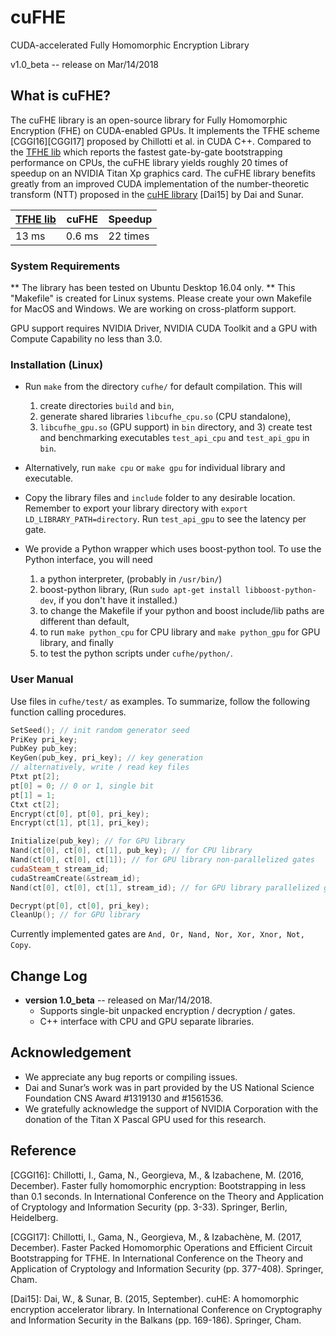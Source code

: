 # cuFHE
CUDA-accelerated Fully Homomorphic Encryption Library

v1.0_beta -- release on Mar/14/2018

## What is cuFHE?
The cuFHE library is an open-source library for Fully Homomorphic Encryption (FHE) on CUDA-enabled GPUs. It implements the TFHE scheme [CGGI16][CGGI17] proposed by Chillotti et al. in CUDA C++. Compared to the [TFHE lib](https://github.com/tfhe/tfhe) which reports the fastest gate-by-gate bootstrapping performance on CPUs, the cuFHE library yields roughly 20 times of speedup on an NVIDIA Titan Xp graphics card. The cuFHE library benefits greatly from an improved CUDA implementation of the number-theoretic transform (NTT) proposed in the [cuHE library](https://github.com/vernamlab/cuHE) [Dai15] by Dai and Sunar.

| [TFHE lib](https://github.com/tfhe/tfhe) | cuFHE | Speedup |
|---|---|---|
| 13 ms | 0.6 ms | 22 times |

### System Requirements
** The library has been tested on Ubuntu Desktop 16.04 only. **
This "Makefile" is created for Linux systems. Please create your own Makefile for MacOS and Windows. We are working on cross-platform support.

GPU support requires NVIDIA Driver, NVIDIA CUDA Toolkit and a GPU with Compute Capability no less than 3.0.

### Installation (Linux)
- Run `make` from the directory `cufhe/` for default compilation. This will
  1. create directories `build` and `bin`,
  2. generate shared libraries `libcufhe_cpu.so` (CPU standalone),
  3. `libcufhe_gpu.so` (GPU support) in `bin` directory, and 3) create test and benchmarking executables `test_api_cpu` and `test_api_gpu` in `bin`.

- Alternatively, run `make cpu` or `make gpu` for individual library and executable.
- Copy the library files and `include` folder to any desirable location. Remember to export your library directory with `export LD_LIBRARY_PATH=directory`. Run `test_api_gpu` to see the latency per gate.
- We provide a Python wrapper which uses boost-python tool. To use the Python interface, you will need
  1. a python interpreter, (probably in `/usr/bin/`)
  2. boost-python library, (Run `sudo apt-get install libboost-python-dev`, if you don't have it installed.)
  3. to change the Makefile if your python and boost include/lib paths are different than default,
  4. to run `make python_cpu` for CPU library and `make python_gpu` for GPU library, and finally
  5. to test the python scripts under `cufhe/python/`.

### User Manual
Use files in `cufhe/test/` as examples. To summarize, follow the following function calling procedures.
```c++
SetSeed(); // init random generator seed
PriKey pri_key;
PubKey pub_key;
KeyGen(pub_key, pri_key); // key generation
// alternatively, write / read key files
Ptxt pt[2];
pt[0] = 0; // 0 or 1, single bit
pt[1] = 1;
Ctxt ct[2];
Encrypt(ct[0], pt[0], pri_key);
Encrypt(ct[1], pt[1], pri_key);

Initialize(pub_key); // for GPU library
Nand(ct[0], ct[0], ct[1], pub_key); // for CPU library
Nand(ct[0], ct[0], ct[1]); // for GPU library non-parallelized gates
cudaSteam_t stream_id;
cudaStreamCreate(&stream_id);
Nand(ct[0], ct[0], ct[1], stream_id); // for GPU library parallelized gates

Decrypt(pt[0], ct[0], pri_key);
CleanUp(); // for GPU library
```

Currently implemented gates are `And, Or, Nand, Nor, Xor, Xnor, Not, Copy`.

## Change Log
- **version 1.0_beta** -- released on Mar/14/2018.
  - Supports single-bit unpacked encryption / decryption / gates.
  - C++ interface with CPU and GPU separate libraries.

## Acknowledgement
- We appreciate any bug reports or compiling issues.
- Dai and Sunar’s work was in part provided by the US National Science Foundation CNS Award #1319130 and #1561536.
- We gratefully acknowledge the support of NVIDIA Corporation with the donation of the Titan X Pascal GPU used for this research.

## Reference
[CGGI16]: Chillotti, I., Gama, N., Georgieva, M., & Izabachene, M. (2016, December). Faster fully homomorphic encryption: Bootstrapping in less than 0.1 seconds. In International Conference on the Theory and Application of Cryptology and Information Security (pp. 3-33). Springer, Berlin, Heidelberg.

[CGGI17]: Chillotti, I., Gama, N., Georgieva, M., & Izabachène, M. (2017, December). Faster Packed Homomorphic Operations and Efficient Circuit Bootstrapping for TFHE. In International Conference on the Theory and Application of Cryptology and Information Security (pp. 377-408). Springer, Cham.

[Dai15]: Dai, W., & Sunar, B. (2015, September). cuHE: A homomorphic encryption accelerator library. In International Conference on Cryptography and Information Security in the Balkans (pp. 169-186). Springer, Cham.
